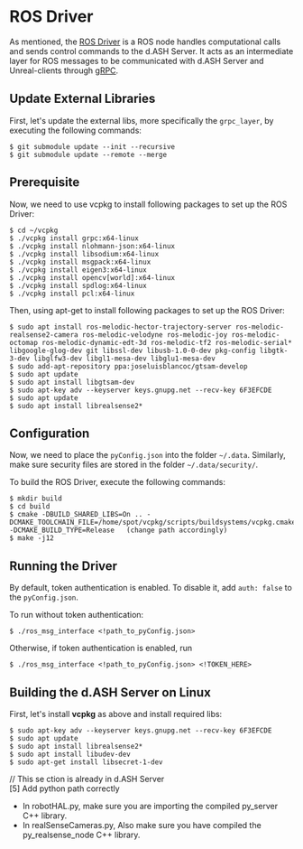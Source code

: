 # ROS Driver
As mentioned, the [ROS Driver](..#ros-driver) is a ROS node handles computational calls and sends control commands to the d.ASH Server. It acts as an intermediate layer for ROS messages to be communicated with d.ASH Server and Unreal-clients through [gRPC](https://grpc.io/docs/what-is-grpc/introduction/).

## Update External Libraries 

First, let's update the external libs, more specifically the `grpc_layer`, by executing the following commands:

```
$ git submodule update --init --recursive
$ git submodule update --remote --merge
```


## Prerequisite
Now, we need to use vcpkg to install following packages to set up the ROS Driver:

```
$ cd ~/vcpkg
$ ./vcpkg install grpc:x64-linux
$ ./vcpkg install nlohmann-json:x64-linux
$ ./vcpkg install libsodium:x64-linux
$ ./vcpkg install msgpack:x64-linux
$ ./vcpkg install eigen3:x64-linux
$ ./vcpkg install opencv[world]:x64-linux
$ ./vcpkg install spdlog:x64-linux
$ ./vcpkg install pcl:x64-linux
```
Then, using apt-get to install  following packages to set up the ROS Driver:

```
$ sudo apt install ros-melodic-hector-trajectory-server ros-melodic-realsense2-camera ros-melodic-velodyne ros-melodic-joy ros-melodic-octomap ros-melodic-dynamic-edt-3d ros-melodic-tf2 ros-melodic-serial* libgoogle-glog-dev git libssl-dev libusb-1.0-0-dev pkg-config libgtk-3-dev libglfw3-dev libgl1-mesa-dev libglu1-mesa-dev
$ sudo add-apt-repository ppa:joseluisblancoc/gtsam-develop
$ sudo apt update
$ sudo apt install libgtsam-dev
$ sudo apt-key adv --keyserver keys.gnupg.net --recv-key 6F3EFCDE
$ sudo apt update
$ sudo apt install librealsense2*
```


## Configuration
Now, we need to place the `pyConfig.json`  into the folder `~/.data`. Similarly, make sure security files are stored in the folder `~/.data/security/`.

To build the ROS Driver, execute the following commands:
``` 
$ mkdir build
$ cd build
$ cmake -DBUILD_SHARED_LIBS=On .. -DCMAKE_TOOLCHAIN_FILE=/home/spot/vcpkg/scripts/buildsystems/vcpkg.cmake -DCMAKE_BUILD_TYPE=Release   (change path accordingly)
$ make -j12
```
  
## Running the Driver
By default, token authentication is enabled. To disable it, add `auth: false` to the `pyConfig.json`.

To run without token authentication:
```
$ ./ros_msg_interface <!path_to_pyConfig.json>
```

Otherwise, if token authentication is enabled, run
```
$ ./ros_msg_interface <!path_to_pyConfig.json> <!TOKEN_HERE>
```

## Building the d.ASH Server on Linux 

First, let's install **vcpkg** as above and install required libs:

```
$ sudo apt-key adv --keyserver keys.gnupg.net --recv-key 6F3EFCDE
$ sudo apt update
$ sudo apt install librealsense2*
$ sudo apt install libudev-dev
$ sudo apt-get install libsecret-1-dev
```

// This se                                             ction is already in d.ASH Server                                                   
[5] Add python path correctly

   - In robotHAL.py, make sure you are importing the compiled py_server C++ library.
   - In realSenseCameras.py, Also make sure you have compiled the py_realsense_node C++ library. 

 

